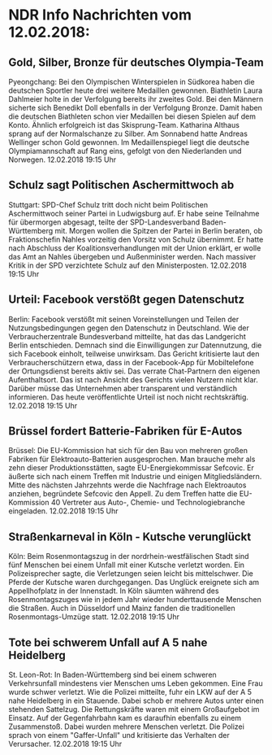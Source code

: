 # NDR Info Nachrichten vom 12.02.2018:


## Gold, Silber, Bronze für deutsches Olympia-Team
Pyeongchang: Bei den Olympischen Winterspielen in Südkorea haben die deutschen Sportler heute drei weitere Medaillen gewonnen. Biathletin Laura Dahlmeier holte in der Verfolgung bereits ihr zweites Gold. Bei den Männern sicherte sich Benedikt Doll ebenfalls in der Verfolgung Bronze. Damit haben die deutschen Biathleten schon vier Medaillen bei diesen Spielen auf dem Konto. Ähnlich erfolgreich ist das Skisprung-Team. Katharina Althaus sprang auf der Normalschanze zu Silber. Am Sonnabend hatte Andreas Wellinger schon Gold gewonnen. Im Medaillenspiegel liegt die deutsche Olympiamannschaft auf Rang eins, gefolgt von den Niederlanden und Norwegen. 12.02.2018 19:15 Uhr 

## Schulz sagt Politischen Aschermittwoch ab
Stuttgart:     SPD-Chef Schulz tritt doch nicht beim Politischen Aschermittwoch seiner Partei in Ludwigsburg auf. Er habe seine Teilnahme für übermorgen abgesagt, teilte der SPD-Landesverband Baden-Württemberg mit. Morgen wollen die Spitzen der Partei in Berlin beraten, ob Fraktionschefin Nahles vorzeitig den Vorsitz von Schulz übernimmt. Er hatte nach Abschluss der Koalitionsverhandlungen mit der Union erklärt, er wolle das Amt an Nahles übergeben und Außenminister werden. Nach massiver Kritik in der SPD verzichtete Schulz auf den Ministerposten. 12.02.2018 19:15 Uhr 

## Urteil: Facebook verstößt gegen Datenschutz
Berlin:    Facebook verstößt mit seinen Voreinstellungen und Teilen der Nutzungsbedingungen gegen den Datenschutz in Deutschland. Wie der Verbraucherzentrale Bundesverband mitteilte, hat das das Landgericht Berlin entschieden. Demnach sind die Einwilligungen zur Datennutzung, die sich Facebook einholt, teilweise unwirksam. Das Gericht kritisierte laut den Verbraucherschützern etwa, dass in der Facebook-App für Mobiltelefone der Ortungsdienst bereits aktiv sei. Das verrate Chat-Partnern den eigenen Aufenthaltsort. Das ist nach Ansicht des Gerichts vielen Nutzern nicht klar. Darüber müsse das Unternehmen aber transparent und verständlich informieren. Das heute veröffentlichte Urteil ist noch nicht rechtskräftig. 12.02.2018 19:15 Uhr 

## Brüssel fordert Batterie-Fabriken für E-Autos
Brüssel: Die EU-Kommission hat sich für den Bau von mehreren großen Fabriken für Elektroauto-Batterien ausgesprochen. Man brauche mehr als zehn dieser Produktionsstätten, sagte EU-Energiekommissar Sefcovic. Er äußerte sich nach einem Treffen mit Industrie und einigen Mitgliedsländern. Mitte des nächsten Jahrzehnts werde die Nachfrage nach Elektroautos anziehen, begründete Sefcovic den Appell. Zu dem Treffen hatte die EU-Kommission 40 Vertreter aus Auto-, Chemie- und Technologiebranche eingeladen. 12.02.2018 19:15 Uhr 

## Straßenkarneval in Köln - Kutsche verunglückt
Köln: Beim Rosenmontagszug in der nordrhein-westfälischen Stadt sind fünf Menschen bei einem Unfall mit einer Kutsche verletzt worden. Ein Polizeisprecher sagte, die Verletzungen seien leicht bis mittelschwer. Die Pferde der Kutsche waren durchgegangen. Das Unglück ereignete sich am Appellhofplatz in der Innenstadt. In Köln säumten während des Rosenmontagszuges wie in jedem Jahr wieder hunderttausende Menschen die Straßen. Auch in Düsseldorf und Mainz fanden die traditionellen Rosenmontags-Umzüge statt. 12.02.2018 19:15 Uhr 

## Tote bei schwerem Unfall auf A 5 nahe Heidelberg
St. Leon-Rot: In Baden-Württemberg sind bei einem schweren Verkehrsunfall mindestens vier Menschen ums Leben gekommen. Eine Frau wurde schwer verletzt. Wie die Polizei mitteilte, fuhr ein LKW auf der A 5 nahe Heidelberg in ein Stauende. Dabei schob er mehrere Autos unter einen stehenden Sattelzug. Die Rettungskräfte waren mit einem Großaufgebot im Einsatz. Auf der Gegenfahrbahn kam es daraufhin ebenfalls zu einem Zusammenstoß. Dabei wurden mehrere Menschen verletzt. Die Polizei sprach von einem "Gaffer-Unfall" und kritisierte das Verhalten der Verursacher. 12.02.2018 19:15 Uhr 
